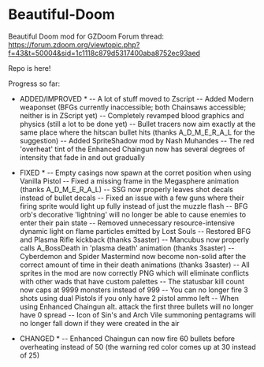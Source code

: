 # Beautiful-Doom
Beautiful Doom mod for GZDoom
Forum thread:
https://forum.zdoom.org/viewtopic.php?f=43&t=50004&sid=1c1118c879d5317400aba8752ec93aed

Repo is here!

Progress so far:

* ADDED/IMPROVED *
-- A lot of stuff moved to Zscript
-- Added Modern weaponset (BFGs currently inaccessible; both Chainsaws accessible; neither is in ZScript yet)
-- Completely revamped blood graphics and physics (still a lot to be done yet)
-- Bullet tracers now aim exactly at the same place where the hitscan bullet hits (thanks A_D_M_E_R_A_L for the suggestion) 
-- Added SpriteShadow mod by Nash Muhandes
-- The red 'overheat' tint of the Enhanced Chaingun now has several degrees of intensity that fade in and out gradually

* FIXED *
-- Empty casings now spawn at the corret position when using Vanilla Pistol
-- Fixed a missing frame in the Megasphere animation (thanks A_D_M_E_R_A_L)
-- SSG now properly leaves shot decals instead of bullet decals
-- Fixed an issue with a few guns where their firing sprite would light up fully instead of just the muzzle flash
-- BFG orb's decorative 'lightning' will no longer be able to cause enemies to enter their pain state
-- Removed unnecessary resource-intensive dynamic light on flame particles emitted by Lost Souls
-- Restored BFG and Plasma Rifle kickback (thanks 3saster)
-- Mancubus now properly calls A_BossDeath in 'plasma death' animation (thanks 3saster)
-- Cyberdemon and Spider Mastermind now become non-solid after the correct amount of time in their death animations (thanks 3saster)
-- All sprites in the mod are now correctly PNG which will eliminate conflicts with other wads that have custom palettes
-- The statusbar kill count now caps at 9999 monsters instead of 999
-- You can no longer fire 3 shots using dual Pistols if you only have 2 pistol ammo left
-- When using Enhanced Chaingun alt. attack the first three bullets will no longer have 0 spread
-- Icon of Sin's and Arch Vile summoning pentagrams will no longer fall down if they were created in the air


* CHANGED *
-- Enhanced Chaingun can now fire 60 bullets before overheating instead of 50 (the warning red color comes up at 30 instead of 25)
